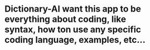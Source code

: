 # Dictionary-AI want this app to be everything about coding, like syntax, how ton use any specific coding language, examples, etc...
